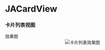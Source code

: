 # JACardView
### 卡片列表视图

<div align=cente>效果图</div>

<div align=center><img src="https://github.com/Plotac/JACardView/blob/master/EffectPicture/卡片列表效果图.gif" alt="卡片列表效果图"/></div>
